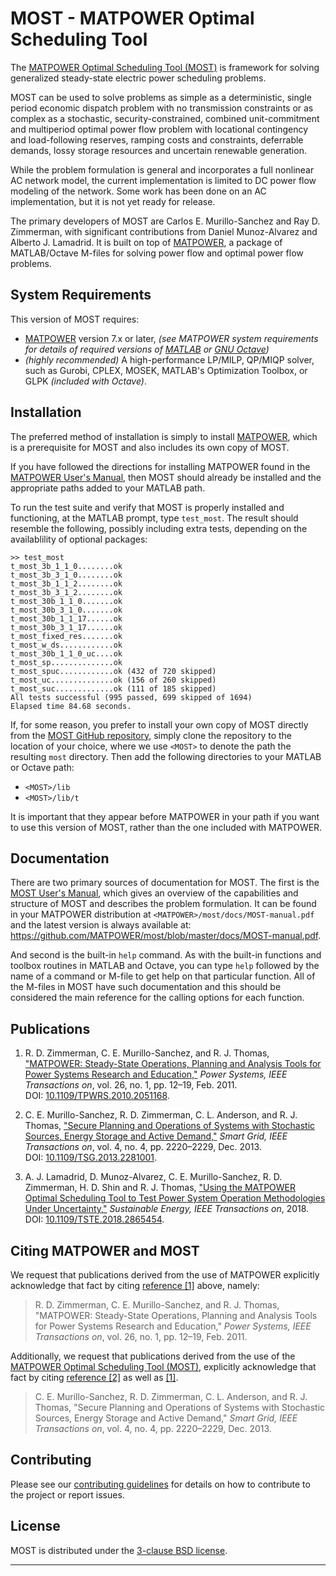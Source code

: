 MOST - MATPOWER Optimal Scheduling Tool
=======================================

The [MATPOWER Optimal Scheduling Tool (MOST)][1] is framework for
solving generalized steady-state electric power scheduling problems.

MOST can be used to solve problems as simple as a deterministic,
single period economic dispatch problem with no transmission
constraints or as complex as a stochastic, security-constrained,
combined unit-commitment and multiperiod optimal power flow
problem with locational contingency and load-following reserves,
ramping costs and constraints, deferrable demands, lossy storage
resources and uncertain renewable generation.

While the problem formulation is general and incorporates a full
nonlinear AC network model, the current implementation is limited to
DC power flow modeling of the network. Some work has been done on an
AC implementation, but it is not yet ready for release.

The primary developers of MOST are Carlos E. Murillo-Sanchez and
Ray D. Zimmerman, with significant contributions from
Daniel Munoz-Alvarez and Alberto J. Lamadrid. It is built on top
of [MATPOWER][2], a package of MATLAB/Octave M-files for solving
power flow and optimal power flow problems.

System Requirements
-------------------

This version of MOST requires:
*   [MATPOWER][2] version 7.x or later, _(see MATPOWER system requirements
    for details of required versions of [MATLAB][4] or [GNU Octave][5])_
*   _(highly recommended)_ A high-performance LP/MILP, QP/MIQP solver,
   such as Gurobi, CPLEX, MOSEK, MATLAB's Optimization Toolbox, or GLPK
   _(included with Octave)_.


Installation
------------

The preferred method of installation is simply to install [MATPOWER][3],
which is a prerequisite for MOST and also includes its own copy of MOST.

If you have followed the directions for installing MATPOWER found in 
the [MATPOWER User's Manual][6], then MOST should already be installed and
the appropriate paths added to your MATLAB path.

To run the test suite and verify that MOST is properly installed and
functioning, at the MATLAB prompt, type `test_most`. The result
should resemble the following, possibly including extra tests,
depending on the availablility of optional packages:
```
>> test_most
t_most_3b_1_1_0........ok
t_most_3b_3_1_0........ok
t_most_3b_1_1_2........ok
t_most_3b_3_1_2........ok
t_most_30b_1_1_0.......ok
t_most_30b_3_1_0.......ok
t_most_30b_1_1_17......ok
t_most_30b_3_1_17......ok
t_most_fixed_res.......ok
t_most_w_ds............ok
t_most_30b_1_1_0_uc....ok
t_most_sp..............ok
t_most_spuc............ok (432 of 720 skipped)
t_most_uc..............ok (156 of 260 skipped)
t_most_suc.............ok (111 of 185 skipped)
All tests successful (995 passed, 699 skipped of 1694)
Elapsed time 84.68 seconds.
```

If, for some reason, you prefer to install your own copy of MOST directly
from the [MOST GitHub repository][1], simply clone the repository to the
location of your choice, where we use `<MOST>` to denote the path the
resulting `most` directory. Then add the following directories to your
MATLAB or Octave path:
 *  `<MOST>/lib`
 *  `<MOST>/lib/t`

It is important that they appear before MATPOWER in your path if you want
to use this version of MOST, rather than the one included with MATPOWER.


Documentation
-------------

There are two primary sources of documentation for MOST. The first is
the [MOST User's Manual][7], which gives an overview of the capabilities
and structure of MOST and describes the problem formulation. It
can be found in your MATPOWER distribution at `<MATPOWER>/most/docs/MOST-manual.pdf`
and the latest version is always available at:
<https://github.com/MATPOWER/most/blob/master/docs/MOST-manual.pdf>.

And second is the built-in `help` command. As with the built-in
functions and toolbox routines in MATLAB and Octave, you can type `help`
followed by the name of a command or M-file to get help on that particular
function. All of the M-files in MOST have such documentation and this
should be considered the main reference for the calling options for each
function.


Publications
------------

1.  R. D. Zimmerman, C. E. Murillo-Sanchez, and R. J. Thomas,
    ["MATPOWER: Steady-State Operations, Planning and Analysis Tools
    for Power Systems Research and Education,"][9] *Power Systems, IEEE
    Transactions on*, vol. 26, no. 1, pp. 12–19, Feb. 2011.  
    DOI: [10.1109/TPWRS.2010.2051168][9].

2.  C. E. Murillo-Sanchez, R. D. Zimmerman, C. L. Anderson, and
    R. J. Thomas, ["Secure Planning and Operations of Systems with
    Stochastic Sources, Energy Storage and Active Demand,"][10]
    *Smart Grid, IEEE Transactions on*, vol. 4, no. 4, pp. 2220–2229,
    Dec. 2013.  
    DOI: [10.1109/TSG.2013.2281001][10].

3.  A. J. Lamadrid, D. Munoz-Alvarez, C. E. Murillo-Sanchez,
    R. D. Zimmerman, H. D. Shin and R. J. Thomas, ["Using the MATPOWER
    Optimal Scheduling Tool to Test Power System Operation Methodologies
    Under Uncertainty,"][11] *Sustainable Energy, IEEE Transactions on*,
    2018.
    DOI: [10.1109/TSTE.2018.2865454][11].


Citing MATPOWER and MOST
------------------------

We request that publications derived from the use of MATPOWER explicitly
acknowledge that fact by citing [reference \[1\]][9] above, namely:

>   R. D. Zimmerman, C. E. Murillo-Sanchez, and R. J. Thomas,
    "MATPOWER: Steady-State Operations, Planning and Analysis Tools
    for Power Systems Research and Education," *Power Systems, IEEE
    Transactions on*, vol. 26, no. 1, pp. 12–19, Feb. 2011.

Additionally, we request that publications derived from the use of
the [MATPOWER Optimal Scheduling Tool (MOST)][1], explicitly
acknowledge that fact by citing [reference \[2\]][10] as well as [\[1\]][9].

>   C. E. Murillo-Sanchez, R. D. Zimmerman, C. L. Anderson, and
    R. J. Thomas, "Secure Planning and Operations of Systems with
    Stochastic Sources, Energy Storage and Active Demand," *Smart Grid,
    IEEE Transactions on*, vol. 4, no. 4, pp. 2220–2229, Dec. 2013.


Contributing
------------

Please see our [contributing guidelines][8] for details on how to
contribute to the project or report issues.


License
-------

MOST is distributed under the [3-clause BSD license][12].

----
[1]: https://github.com/MATPOWER/most
[2]: http://www.pserc.cornell.edu/matpower/
[3]: https://github.com/MATPOWER/matpower
[4]: http://www.mathworks.com/
[5]: https://www.gnu.org/software/octave/
[6]: https://github.com/MATPOWER/matpower/blob/master/docs/MATPOWER-manual.pdf
[7]: https://github.com/MATPOWER/most/blob/master/docs/MOST-manual.pdf
[8]: CONTRIBUTING.md
[9]: https://doi.org/10.1109/TPWRS.2010.2051168
[10]: https://doi.org/10.1109/TSG.2013.2281001
[11]: https://doi.org/10.1109/TSTE.2018.2865454
[12]: LICENSE
